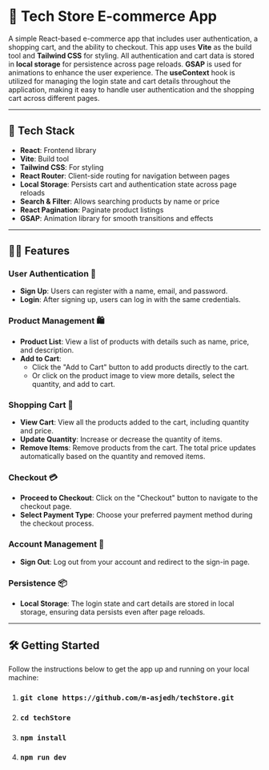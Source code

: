 # 🛒 **Tech Store E-commerce App**

A simple React-based e-commerce app that includes user authentication, a shopping cart, and the ability to checkout. This app uses **Vite** as the build tool and **Tailwind CSS** for styling. All authentication and cart data is stored in **local storage** for persistence across page reloads. **GSAP** is used for animations to enhance the user experience. The **useContext** hook is utilized for managing the login state and cart details throughout the application, making it easy to handle user authentication and the shopping cart across different pages.

---

## 🚀 **Tech Stack**
- **React**: Frontend library
- **Vite**: Build tool
- **Tailwind CSS**: For styling
- **React Router**: Client-side routing for navigation between pages
- **Local Storage**: Persists cart and authentication state across page reloads
- **Search & Filter**: Allows searching products by name or price
- **React Pagination**: Paginate product listings
- **GSAP**: Animation library for smooth transitions and effects

---

## 🧑‍💻 **Features**

### **User Authentication** 🔐
- **Sign Up**: Users can register with a name, email, and password.
- **Login**: After signing up, users can log in with the same credentials.

### **Product Management** 🛍️
- **Product List**: View a list of products with details such as name, price, and description.
- **Add to Cart**: 
  - Click the "Add to Cart" button to add products directly to the cart.
  - Or click on the product image to view more details, select the quantity, and add to cart.

### **Shopping Cart** 🛒
- **View Cart**: View all the products added to the cart, including quantity and price.
- **Update Quantity**: Increase or decrease the quantity of items.
- **Remove Items**: Remove products from the cart. The total price updates automatically based on the quantity and removed items.

### **Checkout** 💳
- **Proceed to Checkout**: Click on the "Checkout" button to navigate to the checkout page.
- **Select Payment Type**: Choose your preferred payment method during the checkout process.

### **Account Management** 👤
- **Sign Out**: Log out from your account and redirect to the sign-in page.

### **Persistence** 📦
- **Local Storage**: The login state and cart details are stored in local storage, ensuring data persists even after page reloads.

---

## 🛠️ **Getting Started**

Follow the instructions below to get the app up and running on your local machine:

1. ### `git clone https://github.com/m-asjedh/techStore.git`
2. ### `cd techStore`
3. ### `npm install`
4. ### `npm run dev`
